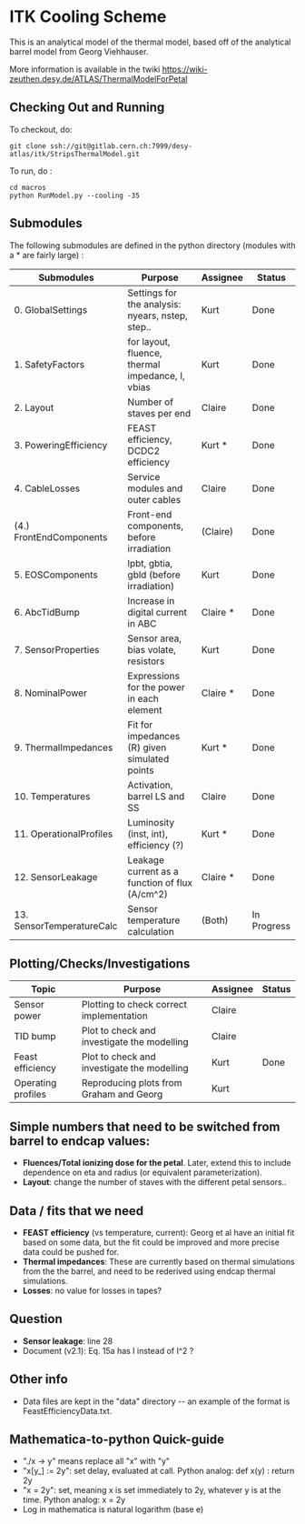 ITK Cooling Scheme
========================
This is an analytical model of the thermal model, based off of the analytical barrel model from
Georg Viehhauser.

More information is available in the twiki https://wiki-zeuthen.desy.de/ATLAS/ThermalModelForPetal

Checking Out and Running
--------
To checkout, do:

    git clone ssh://git@gitlab.cern.ch:7999/desy-atlas/itk/StripsThermalModel.git

To run, do :

    cd macros
    python RunModel.py --cooling -35

Submodules
--------
The following submodules are defined in the python directory (modules with a * are fairly large) :

Submodules                   | Purpose                                          | Assignee   | Status
-----------------------------|--------------------------------------------------|------------|------------
0. GlobalSettings            | Settings for the analysis: nyears, nstep, step.. | Kurt       | Done
1. SafetyFactors             | for layout, fluence, thermal impedance, I, vbias | Kurt       | Done
2. Layout                    | Number of staves per end                         | Claire     | Done
3. PoweringEfficiency        | FEAST efficiency, DCDC2 efficiency               | Kurt *     | Done
4. CableLosses               | Service modules and outer cables                 | Claire     | Done
(4.) FrontEndComponents      | Front-end components, before irradiation         | (Claire)   | Done
5. EOSComponents             | lpbt, gbtia, gbld (before irradiation)           | Kurt       | Done
6. AbcTidBump                | Increase in digital current in ABC               | Claire *   | Done
7. SensorProperties          | Sensor area, bias volate, resistors              | Kurt       | Done
8. NominalPower              | Expressions for the power in each element        | Claire *   | Done
9. ThermalImpedances         | Fit for impedances (R) given simulated points    | Kurt *     | Done
10. Temperatures             | Activation, barrel LS and SS                     | Claire     | Done
11. OperationalProfiles      | Luminosity (inst, int), efficiency (?)           | Kurt *     | Done
12. SensorLeakage            | Leakage current as a function of flux (A/cm^2)   | Claire *   | Done
13. SensorTemperatureCalc    | Sensor temperature calculation                   | (Both)     | In Progress

Plotting/Checks/Investigations
-----------
Topic                        | Purpose                                          | Assignee   | Status
-----------------------------|--------------------------------------------------|------------|------------
Sensor power                 | Plotting to check correct implementation         | Claire     | 
TID bump                     | Plot to check and investigate the modelling      | Claire     |
Feast efficiency             | Plot to check and investigate the modelling      | Kurt       | Done
Operating profiles           | Reproducing plots from Graham and Georg          | Kurt       |


Simple numbers that need to be switched from barrel to endcap values:
-----
 - **Fluences/Total ionizing dose for the petal**. Later, extend this to include dependence on eta and
radius (or equivalent parameterization).
 - **Layout**: change the number of staves with the different petal sensors..

Data / fits that we need
-----
 - **FEAST efficiency** (vs temperature, current): Georg et al have an initial fit based on some data,
but the fit could be improved and more precise data could be pushed for.
 - **Thermal impedances**: These are currently based on thermal simulations from the the barrel, and
need to be rederived using endcap thermal simulations.
 - **Losses**: no value for losses in tapes? 

Question
-----
 - **Sensor leakage**: line 28 
 - Document (v2.1): Eq. 15a has I instead of I^2 ?

Other info
-----
 - Data files are kept in the "data" directory -- an example of the format is FeastEfficiencyData.txt.


Mathematica-to-python Quick-guide
-----
 - "./x -> y" means replace all "x" with "y"
 - "x[y_] := 2y": set delay, evaluated at call. Python analog: def x(y) : return 2y
 - "x = 2y": set, meaning x is set immediately to 2y, whatever y is at the time. Python analog: x = 2y
 - Log in mathematica is natural logarithm (base e)
